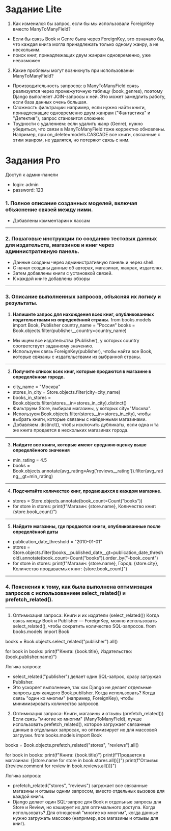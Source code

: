 # Задание Lite
1. Как изменился бы запрос, если бы мы использовали ForeignKey вместо ManyToManyField?
- Если бы связь Book и Genre была через ForeignKey, это означало бы, что каждая книга могла принадлежать только одному жанру, а не нескольким.
- поиск книг, принадлежащих двум жанрам одновременно, уже невозможен
2. Какие проблемы могут возникнуть при использовании ManyToManyField?
- Производительность запросов: в ManyToManyField связь реализуется через промежуточную таблицу (book_genres), поэтому Django выполняет JOIN-запросы к ней. Это может замедлить работу, если база данных очень большая.
- Сложность фильтрации: например, если нужно найти книги, принадлежащие одновременно двум жанрам ("Фантастика" и "Детектив"), запрос становится сложнее:
- Трудности с удалением: если удалить жанр (Genre), нужно убедиться, что связи в ManyToManyField тоже корректно обновлены. Например, при on_delete=models.CASCADE все книги, связанные с этим жанром, не удалятся, но потеряют связь с ним.


# Задания Pro
Доступ к админ-панели
- login: admin
- password: 123

### 1. Полное описание созданных моделей, включая объяснение связей между ними.
- Добавлены комментарии к лассам 
----
### 2. Пошаговые инструкции по созданию тестовых данных для издательств, магазинов и книг через административную панель.
- Данные созданы через административную панель и через shell. 
- С начал созданы данные об авторах, магазинах, жанрах, издателях.
- Затем добавлены книги с установкой связей.
- К каждой книге добавлены обзоры
----
### 3. Описание выполненных запросов, объясняя их логику и результаты.
1. **Напишите запрос для нахождения всех книг, опубликованных издательствами из определённой страны.**
from books.models import Book, Publisher
country_name = "Россия"
books = Book.objects.filter(publisher__country=country_name)
- Мы ищем все издательства (Publisher), у которых country соответствует заданному значению.
- Используем связь ForeignKey(publisher), чтобы найти все Book, которые связаны с издательствами из выбранной страны.
----
2. **Получите список всех книг, которые продаются в магазине в определённом городе.**
- city_name = "Москва"
- stores_in_city = Store.objects.filter(city=city_name)
- books_in_stores = Book.objects.filter(stores__in=stores_in_city).distinct()
- Фильтруем Store, выбирая магазины, у которых city="Москва".
- Используем Book.objects.filter(stores__in=stores_in_city), чтобы выбрать книги, которые связаны с найденными магазинами.
- Добавляем .distinct(), чтобы исключить дубликаты, если одна и та же книга продается в нескольких магазинах города.
----
3. **Найдите все книги, которые имеют среднюю оценку выше определённого значения**
- min_rating = 4.5 
- books = Book.objects.annotate(avg_rating=Avg('reviews__rating')).filter(avg_rating__gt=min_rating)
----
4. **Подсчитайте количество книг, продающихся в каждом магазине.**
- stores = Store.objects.annotate(book_count=Count("books"))
- for store in stores: print(f"Магазин: {store.name}, Количество книг: {store.book_count}")
----
5. **Найдите магазины, где продаются книги, опубликованные после определённой даты**
- publication_date_threshold = "2010-01-01"
- stores = Store.objects.filter(books__published_date__gt=publication_date_threshold).annotate(book_count=Count("books")).order_by("-book_count")
- for store in stores: print(f"Магазин: {store.name}, Город: {store.city}, Количество продаваемых книг: {store.book_count}")
----

### 4. Пояснения к тому, как была выполнена оптимизация запросов с использованием select_related() и prefetch_related().

----
1. Оптимизация запроса: Книги и их издатели (select_related())
Когда связь между Book и Publisher — ForeignKey, можно использовать select_related(), чтобы сократить количество SQL-запросов.
from books.models import Book

books = Book.objects.select_related("publisher").all()

for book in books:
    print(f"Книга: {book.title}, Издательство: {book.publisher.name}")

Логика запроса:
- select_related("publisher") делает один SQL-запрос, сразу загружая Publisher.
- Это ускоряет выполнение, так как Django не делает отдельные запросы для каждого Book.publisher.
Когда использовать?
Когда связь "один ко многим" (например, ForeignKey), чтобы минимизировать количество запросов.

2. Оптимизация запроса: Книги, магазины и отзывы (prefetch_related())
Если связь "многие ко многим" (ManyToManyField), лучше использовать prefetch_related(), которое загружает связанные данные в отдельных запросах, но оптимизирует их для массовой загрузки.
from books.models import Book

books = Book.objects.prefetch_related("stores", "reviews").all()

for book in books:
    print(f"Книга: {book.title}")
    print(f"Продается в магазинах: {[store.name for store in book.stores.all()]}")
    print(f"Отзывы: {[review.comment for review in book.reviews.all()]}")

Логика запроса:
- prefetch_related("stores", "reviews") загружает все связанные магазины и отзывы одним запросом, вместо отдельных вызовов для каждой книги.
- Django делает один SQL-запрос для Book и отдельные запросы для Store и Review, но кэширует их для оптимального доступа.
Когда использовать?
Для отношений "многие ко многим", когда данные нужно загружать массово (например, все магазины и отзывы для книг).



